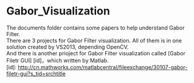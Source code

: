 # Gabor_Visualization
The documents folder contains some papers to help understand Gabor Filter.  
There are 3 projects for Gabor Filter visualization. All of them is in one solution created by VS2013, depending OpenCV.  
And there is another prioject for Gabor Filter visualization called [Gabor Filetr GUI] [id]，which written by Matlab.  
[id]: http://cn.mathworks.com/matlabcentral/fileexchange/30107-gabor-filetr-gui?s_tid=srchtitle
